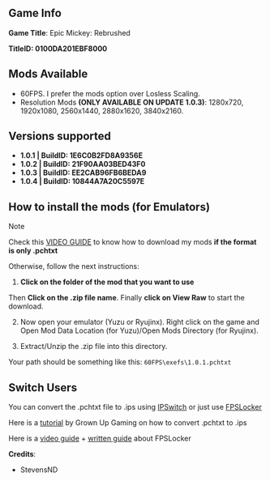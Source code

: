 ## Game Info

**Game Title**: Epic Mickey: Rebrushed

**TitleID: 0100DA201EBF8000**

## Mods Available

- 60FPS. I prefer the mods option over Losless Scaling.
- Resolution Mods **(ONLY AVAILABLE ON UPDATE 1.0.3)**: 1280x720, 1920x1080, 2560x1440, 2880x1620, 3840x2160.

## Versions supported

- **1.0.1 | BuildID: 1E6C0B2FD8A9356E**
- **1.0.2 | BuildID: 21F90AA03BED43F0**
- **1.0.3 | BuildID: EE2CAB96FB6BEDA9**
- **1.0.4 | BuildID: 10844A7A20C5597E**

## How to install the mods (for Emulators)

> [!NOTE]
Check this [VIDEO GUIDE](https://youtu.be/ij5fLfaZAWc?si=kBf1FVzheZY5SMgz) to know how to download my mods **if the format is only .pchtxt**

Otherwise, follow the next instructions:

1. **Click on the folder of the mod that you want to use**

Then **Click on the .zip file name**. Finally **click on View Raw** to start the download.

2. Now open your emulator (Yuzu or Ryujinx). Right click on the game and Open Mod Data Location (for Yuzu)/Open Mods Directory (for Ryujinx).

3. Extract/Unzip the .zip file into this directory.

Your path should be something like this: `60FPS\exefs\1.0.1.pchtxt`

## Switch Users

You can convert  the .pchtxt file to .ips using [IPSwitch](https://github.com/3096/ipswitch) or just use [FPSLocker](https://github.com/masagrator/FPSLocker)

Here is a [tutorial](https://youtu.be/m-V6Rs2sm9w?si=-b10u6yv0dhih5Kk) by Grown Up Gaming on how to convert .pchtxt to .ips

Here is a [video guide](https://youtu.be/0X5g6HF7LB4?si=n-UtFAEAj2VtjEQQ) + [written guide](https://rentry.co/NSwitch60FPSLockerGuide) about FPSLocker

**Credits**: 

- StevensND